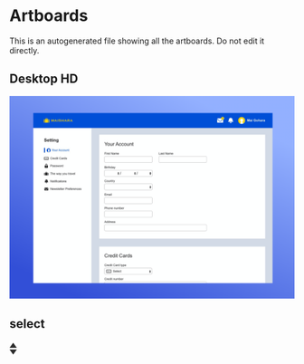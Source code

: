 # Artboards

This is an autogenerated file showing all the artboards. Do not edit it directly.

## Desktop HD

![Desktop HD](./.exportedArtboards/007/Desktop%20HD.png)


## select

![select](./.exportedArtboards/007/select.png)

